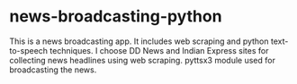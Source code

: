 # news-broadcasting-python
This is a news broadcasting app. It includes web scraping and python text-to-speech techniques. I choose DD News and Indian Express sites for collecting news headlines using web scraping. pyttsx3 module used for broadcasting the news.
